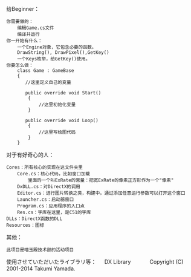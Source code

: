 给Beginner：

	你需要做的：
		编辑Game.cs文件
		编译并运行
	你一开始有什么：
		一个Engine对象，它包含必要的函数。
		DrawString(), DrawPixel(),GetKey()
		一个Keys枚举，给GetKey()使用。
	你要怎么做：
		class Game : GameBase
		{
		   //这里定义自己的变量

		   public override void Start()
			{
				//这里初始化变量
			}

		   public override void Loop()
			{
				//这里写绘图代码
			}
		}

对于有好奇心的人：

	Cores：所有核心的实现在这文件夹里
		Core.cs：核心代码，比如窗口加载
			里面的一个叫ExRate的常量：把宽ExRate的像素正方形作为一个"像素"
		DxDLL.cs：对DirectX的调用
		Editor.cs：进行图片转换之类，构建中。通过添加任意运行参数可以打开这个窗口
		Launcher.cs：启动器窗口
		Program.cs：应用程序的入口点
		Res.cs：字库在这里，是C51的字库
	DLLs：DirectX函数的DLL
	Resources：图标

其他：
	
	此项目是喵玉殿技术部的活动项目
	
使用させていただいたライブラリ等：
　  DX Library
　　　	Copyright (C) 2001-2014 Takumi Yamada.
